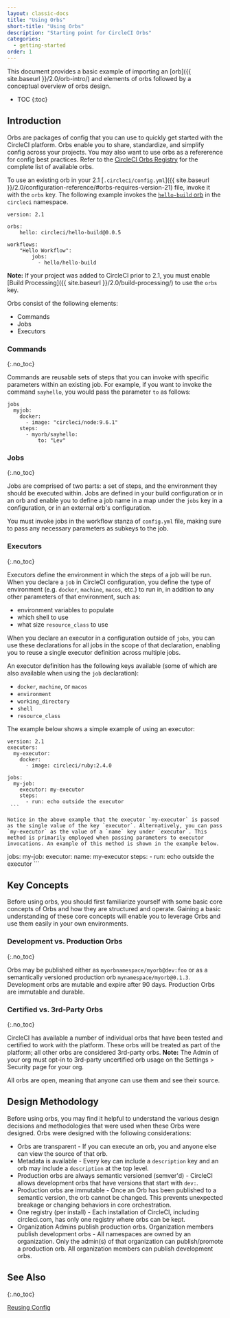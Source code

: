 ```yaml
---
layout: classic-docs
title: "Using Orbs"
short-title: "Using Orbs"
description: "Starting point for CircleCI Orbs"
categories:
  - getting-started
order: 1
---
```

This document provides a basic example of importing an [orb]({{ site.baseurl }}/2.0/orb-intro/) and elements of orbs followed by a conceptual overview of orbs design.

* TOC {:toc}

## Introduction

Orbs are packages of config that you can use to quickly get started with the CircleCI platform. Orbs enable you to share, standardize, and simplify config across your projects. You may also want to use orbs as a refererence for config best practices. Refer to the [CircleCI Orbs Registry](https://circleci.com/orbs/registry/) for the complete list of available orbs.

To use an existing orb in your 2.1 [`.circleci/config.yml`]({{ site.baseurl }}/2.0/configuration-reference/#orbs-requires-version-21) file, invoke it with the `orbs` key. The following example invokes the [`hello-build` orb](https://circleci.com/orbs/registry/orb/circleci/hello-build) in the `circleci` namespace.

    version: 2.1
    
    orbs:
        hello: circleci/hello-build@0.0.5
    
    workflows:
        "Hello Workflow":
            jobs:
              - hello/hello-build
    

**Note:** If your project was added to CircleCI prior to 2.1, you must enable [Build Processing]({{ site.baseurl }}/2.0/build-processing/) to use the `orbs` key.

Orbs consist of the following elements:

* Commands
* Jobs
* Executors 

### Commands

{:.no_toc}

Commands are reusable sets of steps that you can invoke with specific parameters within an existing job. For example, if you want to invoke the command `sayhello`, you would pass the parameter `to` as follows:

    jobs
      myjob:
        docker:
          - image: "circleci/node:9.6.1"
        steps:
          - myorb/sayhello:
              to: "Lev"
    

### Jobs

{:.no_toc}

Jobs are comprised of two parts: a set of steps, and the environment they should be executed within. Jobs are defined in your build configuration or in an orb and enable you to define a job name in a map under the `jobs` key in a configuration, or in an external orb's configuration.

You must invoke jobs in the workflow stanza of `config.yml` file, making sure to pass any necessary parameters as subkeys to the job.

### Executors

{:.no_toc}

Executors define the environment in which the steps of a job will be run. When you declare a `job` in CircleCI configuration, you define the type of environment (e.g. `docker`, `machine`, `macos`, etc.) to run in, in addition to any other parameters of that environment, such as:

* environment variables to populate
* which shell to use
* what size `resource_class` to use

When you declare an executor in a configuration outside of `jobs`, you can use these declarations for all jobs in the scope of that declaration, enabling you to reuse a single executor definition across multiple jobs.

An executor definition has the following keys available (some of which are also available when using the `job` declaration):

* `docker`, `machine`, or `macos`
* `environment`
* `working_directory`
* `shell`
* `resource_class`

The example below shows a simple example of using an executor:

    version: 2.1
    executors:
      my-executor:
        docker:
          - image: circleci/ruby:2.4.0
    
    jobs:
      my-job:
        executor: my-executor
        steps:
          - run: echo outside the executor
     ```
    
    Notice in the above example that the executor `my-executor` is passed as the single value of the key `executor`. Alternatively, you can pass `my-executor` as the value of a `name` key under `executor`. This method is primarily employed when passing parameters to executor invocations. An example of this method is shown in the example below.
    
    

jobs: my-job: executor: name: my-executor steps: - run: echo outside the executor ```

## Key Concepts

Before using orbs, you should first familiarize yourself with some basic core concepts of Orbs and how they are structured and operate. Gaining a basic understanding of these core concepts will enable you to leverage Orbs and use them easily in your own environments.

### Development vs. Production Orbs

{:.no_toc}

Orbs may be published either as ```myorbnamespace/myorb@dev:foo``` or as a semantically versioned production orb `mynamespace/myorb@0.1.3`. Development orbs are mutable and expire after 90 days. Production Orbs are immutable and durable.

### Certified vs. 3rd-Party Orbs

{:.no_toc}

CircleCI has available a number of individual orbs that have been tested and certified to work with the platform. These orbs will be treated as part of the platform; all other orbs are considered 3rd-party orbs. **Note:** The Admin of your org must opt-in to 3rd-party uncertified orb usage on the Settings > Security page for your org.

<aside class="notice">
All orbs are open, meaning that anyone can use them and see their source. 
</aside>

## Design Methodology

Before using orbs, you may find it helpful to understand the various design decisions and methodologies that were used when these Orbs were designed. Orbs were designed with the following considerations:

* Orbs are transparent - If you can execute an orb, you and anyone else can view the source of that orb.
* Metadata is available - Every key can include a ```description``` key and an orb may include a `description` at the top level.
* Production orbs are always semantic versioned (semver'd) - CircleCI allows development orbs that have versions that start with `dev:`.
* Production orbs are immutable - Once an Orb has been published to a semantic version, the orb cannot be changed. This prevents unexpected breakage or changing behaviors in core orchestration.
* One registry (per install) - Each installation of CircleCI, including circleci.com, has only one registry where orbs can be kept.
* Organization Admins publish production orbs. Organization members publish development orbs - All namespaces are owned by an organization. Only the admin(s) of that organization can publish/promote a production orb. All organization members can publish development orbs.

## See Also

{:.no_toc}

[Reusing Config]({{site.baseurl}}/2.0/reusing-config/)